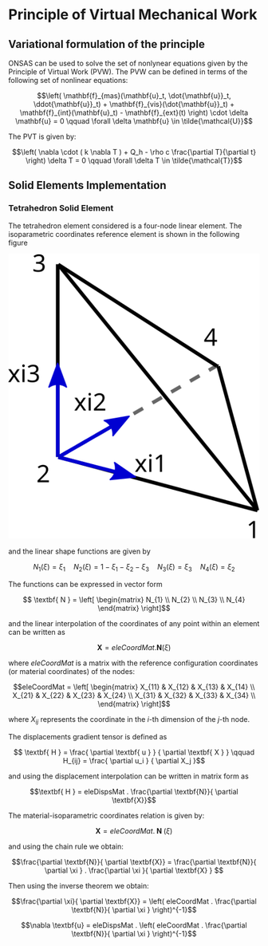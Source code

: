 # Principle of Virtual Mechanical Work

## Variational formulation of the principle

ONSAS can be used to solve the set of nonlynear equations given by the Principle of Virtual Work (PVW). The PVW can be defined in terms of the following set of nonlinear equations:

```math
\left(
     \mathbf{f}_{mas}(\mathbf{u}_t, \dot{\mathbf{u}}_t, \ddot{\mathbf{u}}_t) 
  +  \mathbf{f}_{vis}(\dot{\mathbf{u}}_t) 
  +  \mathbf{f}_{int}(\mathbf{u}_t)
  -  \mathbf{f}_{ext}(t)
\right) \cdot \delta \mathbf{u} 
=
0 \qquad \forall \delta \mathbf{u} \in \tilde{\mathcal{U}}
``` 

The PVT is given by:

```math
\left(
\nabla \cdot ( k \nabla T ) + Q_h  - \rho c \frac{\partial T}{\partial t}
\right) \delta T =
0 \qquad \forall \delta T \in \tilde{\mathcal{T}}
```


## Solid Elements Implementation

### Tetrahedron Solid Element

The tetrahedron element considered is a four-node linear element. The isoparametric coordinates reference element is shown in the following figure

![](tetra.svg)

and the linear shape functions are given by
```math
N_1(\xi) = \xi_1 \quad
N_2(\xi) = 1-\xi_1-\xi_2-\xi_3 \quad
N_3(\xi) = \xi_3 \quad
N_4(\xi) = \xi_2
```

The functions can be expressed in vector form
```math
  \textbf{ N } = 
  \left[
\begin{matrix}
N_{1} \\
N_{2} \\
N_{3} \\
N_{4}
\end{matrix}
  \right]
```

and the linear interpolation of the coordinates of any point within an element can be written as
```math
\textbf{X} = eleCoordMat . \textbf{N}(\xi)
```
where $eleCoordMat$ is a matrix with the reference configuration coordinates (or material coordinates) of the nodes:
```math
eleCoordMat =
\left[
\begin{matrix}
X_{11}   & X_{12} & X_{13} & X_{14} \\
X_{21}   & X_{22} & X_{23} & X_{24} \\
X_{31}   & X_{32} & X_{33} & X_{34} \\
\end{matrix}
\right]
```
where $X_{ij}$ represents the coordinate in the $i$-th dimension of the $j$-th node.

The displacements gradient tensor is defined as
```math
  \textbf{ H } =
    \frac{ \partial \textbf{ u } }
	 { \partial \textbf{ X } }
	 \qquad
  H_{ij} =  \frac{ \partial u_i } { \partial X_j }
```
and using the displacement interpolation can be written in matrix form as
```math
\textbf{ H } = eleDispsMat . \frac{\partial \textbf{N}}{ \partial \textbf{X}}
```

The material-isoparametric coordinates relation is given by:
```math
\textbf{X} = eleCoordMat .  \textbf{ N }(\xi)
```
and using the chain rule we obtain:
```math
\frac{\partial \textbf{N}}{ \partial \textbf{X}} = 
\frac{\partial \textbf{N}}{ \partial \xi } . \frac{\partial \xi }{ \partial \textbf{X} } 
```

Then using the inverse theorem we obtain:
```math
\frac{\partial \xi}{ \partial \textbf{X}} = \left( eleCoordMat .  \frac{\partial \textbf{N}}{ \partial \xi } \right)^{-1}
```

```math
\nabla \textbf{u} = eleDispsMat . \left( eleCoordMat .  \frac{\partial \textbf{N}}{ \partial \xi } \right)^{-1}
```

